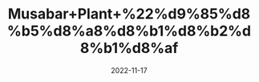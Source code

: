 ---
title: 'Musabar+Plant+%22%d9%85%d8%b5%d8%a8%d8%b1%d8%b2%d8%b1%d8%af'
date: '2022-11-17' 
metatag: '' 
inventory: '0' 
draft: false 
# meta description 
shortDescripton: 'Aloes+Gum%22+It+treats+constipation+by+providing+strength+and+softening+the+abdomen+and+intestines.+It+is+effective+herbal+remedy+for+the+treatment+of+cuts+and+abrasions'
description: 'Natural+Gums+%d9%82%d8%af%d8%b1%d8%aa%db%8c+%da%af%d9%88%d9%86%d8%af'
longdescription: ''
tags: ''
brand: ''
subCategory: ''
unit: '10 gm-Pk'
sellCount: '0'
featured: True
# product Price
price: '50.0'
# Product Short Description
shortDescription: 'Aloes+Gum%22+It+treats+constipation+by+providing+strength+and+softening+the+abdomen+and+intestines.+It+is+effective+herbal+remedy+for+the+treatment+of+cuts+and+abrasions'
productID: '93735E45-9F2A-ED11-9968-005056B3A416'
type: 'products'
category: 'Natural+Gums+%d9%82%d8%af%d8%b1%d8%aa%db%8c+%da%af%d9%88%d9%86%d8%af' 
thumnailproduct: 'https://eraconnect.blob.core.windows.net/product-images/aminsaddiquidawakhana/93735E45-9F2A-ED11-9968-005056B3A416.webp' 
images:
  - image: 'https://eraconnect.blob.core.windows.net/product-images/aminsaddiquidawakhana/93735E45-9F2A-ED11-9968-005056B3A416.webp'  
Variants:
---